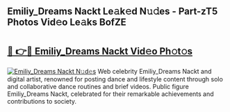 ## Emiliy_Dreams Nackt Le𝚊k𝚎d N𝚞𝚍es - Part-zT5 Photos Vid𝚎o Le𝚊ks BofZE

# <h2><a href="http://fb9zk9.evod.top/?m=Emiliy_Dreams+Nackt">🔗 👉🔴 Emiliy_Dreams Nackt Vid𝚎o Ph𝚘t𝚘s</a></h2>

[![Emiliy_Dreams Nackt N𝚞d𝚎s](https://i.imgur.com/8V9OHl7.gif)](http://fb9zk9.evod.top/?m=Emiliy_Dreams+Nackt)
Web celebrity Emiliy_Dreams Nackt and digital artist, renowned for posting dance and lifestyle content through solo and collaborative dance routines and brief videos. Public figure Emiliy_Dreams Nackt, celebrated for their remarkable achievements and contributions to society. 
